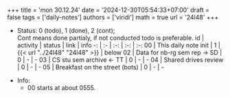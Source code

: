 +++
title = 'mon 30.12.24'
date = '2024-12-30T05:54:33+07:00'
draft = false
tags = ['daily-notes']
authors = ['viridi']
math = true
url = '24l48'
+++
<!--more-->

+ Status: 0 (todo), 1 (done), 2 (cont); \
  Cont means done partialy, if not conducted todo is preferable.
id | activity | status | link | info
-: | :- | :-: | :-: | :-:
00 | This daily note init   | 1 | {{< url "../24l48" "24l48" >}} | below
02 | Data for nb-rg sem rep &rightarrow; SD | 0 | - | -
03 | CS stu sem archive &leftarrow; TT | 0 | - | -
04 | Shared drives review | 0 | - | -
05 | Breakfast on the street (bots) | 0 | - | -
- Info:
  + 00 starts at about 0555.
